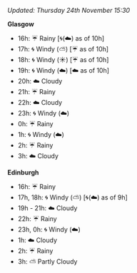 *Updated: Thursday 24th November 15:30*

**Glasgow**

* 16h: :umbrella: Rainy [:cyclone:(:cloud:) as of 10h]
* 17h: :cyclone: Windy (:partly_sunny:) [:umbrella: as of 10h]
* 18h: :cyclone: Windy (:sunny:) [:umbrella: as of 10h]
* 19h: :cyclone: Windy (:cloud:) [:cloud: as of 10h]
* 20h: :cloud: Cloudy
* 21h: :umbrella: Rainy
* 22h: :cloud: Cloudy
* 23h: :cyclone: Windy (:cloud:)
* 0h: :umbrella: Rainy
* 1h: :cyclone: Windy (:cloud:)
* 2h: :umbrella: Rainy
* 3h: :cloud: Cloudy

**Edinburgh**

* 16h: :umbrella: Rainy
* 17h, 18h: :cyclone: Windy (:partly_sunny:) [:cyclone:(:cloud:) as of 9h]
* 19h - 21h: :cloud: Cloudy
* 22h: :umbrella: Rainy
* 23h, 0h: :cyclone: Windy (:cloud:)
* 1h: :cloud: Cloudy
* 2h: :umbrella: Rainy
* 3h: :partly_sunny: Partly Cloudy
